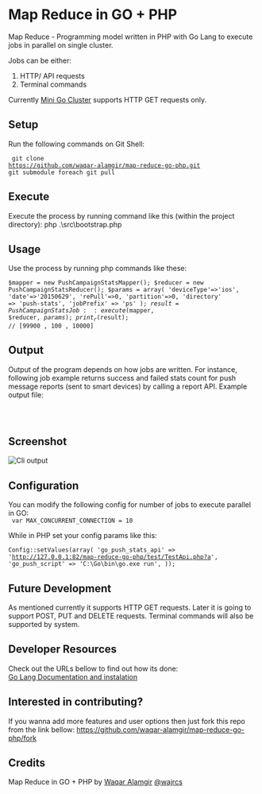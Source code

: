 # Map Reduce in GO + PHP
Map Reduce - Programming model written in PHP with Go Lang to execute jobs in parallel on single cluster.

Jobs can be either:<br/>
1. HTTP/ API requests<br/>
2. Terminal commands<br/>

Currently [Mini Go Cluster](https://github.com/waqar-alamgir/mini-go-cluster) supports HTTP GET requests only.


## Setup
Run the following commands on Git Shell:
<br/><pre><code>
git clone https://github.com/waqar-alamgir/map-reduce-go-php.git
git submodule foreach git pull
</code></pre>


## Execute
Execute the process by running command like this (within the project directory):
php .\src\bootstrap.php


## Usage
Use the process by running php commands like these:
<br/><code>
$mapper = new PushCampaignStatsMapper();
$reducer = new PushCampaignStatsReducer();
$params = array(
    'deviceType'=>'ios',
    'date'=>'20150629',
    'rePull'=>0,
    'partition'=>0,
    'directory' => 'push-stats',
    'jobPrefix' => 'ps'
);
$result = PushCampaignStatsJob::execute($mapper, $reducer, $params);
print_r($result); // [99900 , 100 , 10000]
</code>


## Output
Output of the program depends on how jobs are written.
For instance, following job example returns success and failed stats count for push message reports (sent to smart devices) by calling a report API.
Example output file:
<br/><pre>

</pre>


## Screenshot
![Cli output](https://raw.github.com/waqar-alamgir/map-reduce-go-php/master/screenshot/image.png)


## Configuration
You can modify the following config for number of jobs to execute parallel in GO:
<br/><code>
var MAX_CONCURRENT_CONNECTION = 10
</code>

While in PHP set your config params like this:
<br/><code>
Config::setValues(array(
    'go_push_stats_api' => 'http://127.0.0.1:82/map-reduce-go-php/test/TestApi.php?a',
    'go_push_script' => 'C:\\Go\\bin\\go.exe run',
));
</code>


## Future Development
As mentioned currently it supports HTTP GET requests. Later it is going to support POST, PUT and DELETE requests.
Terminal commands will also be supported by system.


## Developer Resources
Check out the URLs bellow to find out how its done:<br/>
[Go Lang Documentation and instalation](http://golang.org/)<br/>


## Interested in contributing?
If you wanna add more features and user options then just fork this repo from the link bellow:
https://github.com/waqar-alamgir/map-reduce-go-php/fork


## Credits
Map Reduce in GO + PHP by [Waqar Alamgir](http://waqaralamgir.tk) [@wajrcs](http://www.twitter.com/wajrcs)